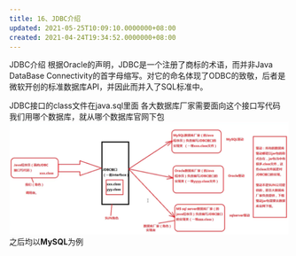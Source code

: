 ```yaml
---
title: 16、JDBC介绍
updated: 2021-05-25T10:09:10.0000000+08:00
created: 2021-04-24T19:34:52.0000000+08:00
---
```


JDBC介绍
根据Oracle的声明，JDBC是一个注册了商标的术语，而并非Java DataBase Connectivity的首字母缩写。对它的命名体现了ODBC的致敬，后者是微软开创的标准数据库API，并因此而并入了SQL标准中。

JDBC接口的class文件在java.sql里面
各大数据库厂家需要面向这个接口写代码
我们用哪个数据库，就从哪个数据库官网下包
![image1](resources/image1-2.png)
之后均以**MySQL**为例

